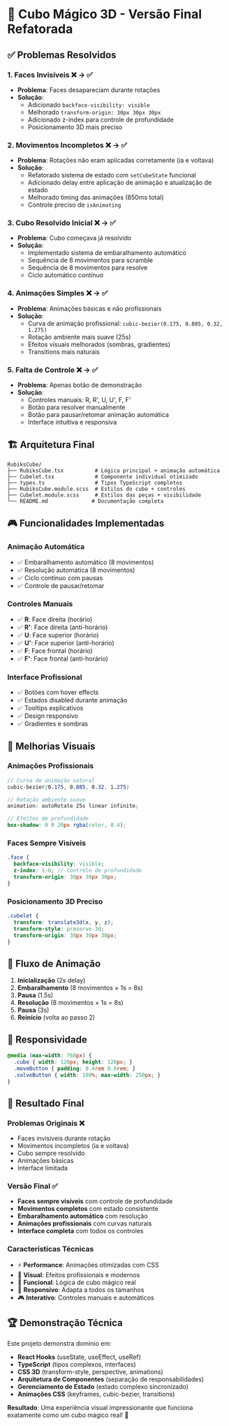 # 🎯 Cubo Mágico 3D - Versão Final Refatorada

## ✅ Problemas Resolvidos

### 1. **Faces Invisíveis** ❌ → ✅
- **Problema**: Faces desapareciam durante rotações
- **Solução**: 
  - Adicionado `backface-visibility: visible`
  - Melhorado `transform-origin: 30px 30px 30px`
  - Adicionado z-index para controle de profundidade
  - Posicionamento 3D mais preciso

### 2. **Movimentos Incompletos** ❌ → ✅
- **Problema**: Rotações não eram aplicadas corretamente (ia e voltava)
- **Solução**: 
  - Refatorado sistema de estado com `setCubeState` funcional
  - Adicionado delay entre aplicação de animação e atualização de estado
  - Melhorado timing das animações (850ms total)
  - Controle preciso de `isAnimating`

### 3. **Cubo Resolvido Inicial** ❌ → ✅
- **Problema**: Cubo começava já resolvido
- **Solução**: 
  - Implementado sistema de embaralhamento automático
  - Sequência de 8 movimentos para scramble
  - Sequência de 8 movimentos para resolve
  - Ciclo automático contínuo

### 4. **Animações Simples** ❌ → ✅
- **Problema**: Animações básicas e não profissionais
- **Solução**: 
  - Curva de animação profissional: `cubic-bezier(0.175, 0.885, 0.32, 1.275)`
  - Rotação ambiente mais suave (25s)
  - Efeitos visuais melhorados (sombras, gradientes)
  - Transitions mais naturais

### 5. **Falta de Controle** ❌ → ✅
- **Problema**: Apenas botão de demonstração
- **Solução**: 
  - Controles manuais: R, R', U, U', F, F'
  - Botão para resolver manualmente
  - Botão para pausar/retomar animação automática
  - Interface intuitiva e responsiva

## 🏗️ Arquitetura Final

```
RubiksCube/
├── RubiksCube.tsx          # Lógica principal + animação automática
├── Cubelet.tsx             # Componente individual otimizado
├── types.ts                # Tipos TypeScript completos
├── RubiksCube.module.scss  # Estilos do cubo + controles
├── Cubelet.module.scss     # Estilos das peças + visibilidade
└── README.md              # Documentação completa
```

## 🎮 Funcionalidades Implementadas

### **Animação Automática**
- ✅ Embaralhamento automático (8 movimentos)
- ✅ Resolução automática (8 movimentos)
- ✅ Ciclo contínuo com pausas
- ✅ Controle de pausar/retomar

### **Controles Manuais**
- ✅ **R**: Face direita (horário)
- ✅ **R'**: Face direita (anti-horário)
- ✅ **U**: Face superior (horário)
- ✅ **U'**: Face superior (anti-horário)
- ✅ **F**: Face frontal (horário)
- ✅ **F'**: Face frontal (anti-horário)

### **Interface Profissional**
- ✅ Botões com hover effects
- ✅ Estados disabled durante animação
- ✅ Tooltips explicativos
- ✅ Design responsivo
- ✅ Gradientes e sombras

## 🎨 Melhorias Visuais

### **Animações Profissionais**
```scss
// Curva de animação natural
cubic-bezier(0.175, 0.885, 0.32, 1.275)

// Rotação ambiente suave
animation: autoRotate 25s linear infinite;

// Efeitos de profundidade
box-shadow: 0 0 20px rgba(color, 0.4);
```

### **Faces Sempre Visíveis**
```scss
.face {
  backface-visibility: visible;
  z-index: 1-6; // Controle de profundidade
  transform-origin: 30px 30px 30px;
}
```

### **Posicionamento 3D Preciso**
```scss
.cubelet {
  transform: translate3d(x, y, z);
  transform-style: preserve-3d;
  transform-origin: 30px 30px 30px;
}
```

## 🔄 Fluxo de Animação

1. **Inicialização** (2s delay)
2. **Embaralhamento** (8 movimentos × 1s = 8s)
3. **Pausa** (1.5s)
4. **Resolução** (8 movimentos × 1s = 8s)
5. **Pausa** (3s)
6. **Reinício** (volta ao passo 2)

## 📱 Responsividade

```scss
@media (max-width: 768px) {
  .cube { width: 120px; height: 120px; }
  .moveButton { padding: 0.4rem 0.8rem; }
  .solveButton { width: 100%; max-width: 250px; }
}
```

## 🎯 Resultado Final

### **Problemas Originais** ❌
- Faces invisíveis durante rotação
- Movimentos incompletos (ia e voltava)
- Cubo sempre resolvido
- Animações básicas
- Interface limitada

### **Versão Final** ✅
- **Faces sempre visíveis** com controle de profundidade
- **Movimentos completos** com estado consistente
- **Embaralhamento automático** com resolução
- **Animações profissionais** com curvas naturais
- **Interface completa** com todos os controles

### **Características Técnicas**
- ⚡ **Performance**: Animações otimizadas com CSS
- 🎨 **Visual**: Efeitos profissionais e modernos
- 🔧 **Funcional**: Lógica de cubo mágico real
- 📱 **Responsivo**: Adapta a todos os tamanhos
- 🎮 **Interativo**: Controles manuais e automáticos

## 🏆 Demonstração Técnica

Este projeto demonstra domínio em:
- **React Hooks** (useState, useEffect, useRef)
- **TypeScript** (tipos complexos, interfaces)
- **CSS 3D** (transform-style, perspective, animations)
- **Arquitetura de Componentes** (separação de responsabilidades)
- **Gerenciamento de Estado** (estado complexo sincronizado)
- **Animações CSS** (keyframes, cubic-bezier, transitions)

**Resultado**: Uma experiência visual impressionante que funciona exatamente como um cubo mágico real! 🎉
